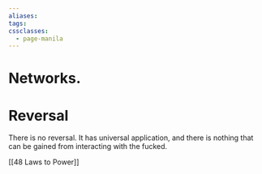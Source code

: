 ```yaml
---
aliases: 
tags: 
cssclasses:
  - page-manila
---
```

# Networks.

# Reversal
There is no reversal. It has universal application, and there is nothing that can be gained from interacting with the fucked.

[[48 Laws to Power]]
